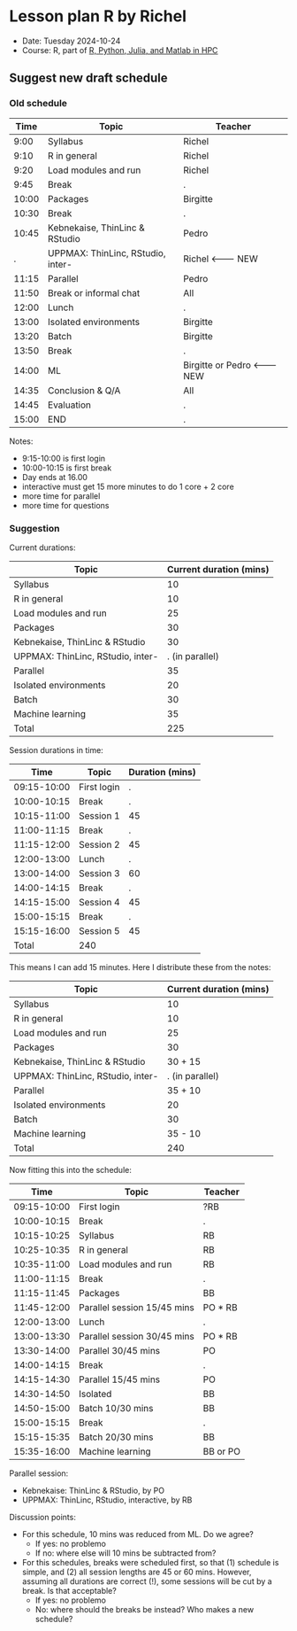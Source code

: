 # Lesson plan R by Richel

- Date: Tuesday 2024-10-24
- Course: R, part of [R, Python, Julia, and Matlab in HPC](https://github.com/UPPMAX/R-python-julia-matlab-HPC/)

## Suggest new draft schedule

### Old schedule

Time     |Topic                            |Teacher
---------|---------------------------------|-------
9:00 |Syllabus                         |Richel
9:10 |R in general                     |Richel
9:20 |Load modules and run             |Richel
9:45 |Break                            |.
10:00|Packages                         |Birgitte
10:30|Break                            |.
10:45|Kebnekaise, ThinLinc & RStudio   |Pedro
.        |UPPMAX: ThinLinc, RStudio, inter-|Richel <--- NEW
11:15|Parallel                         |Pedro
11:50|Break or informal chat           |All
12:00|Lunch                            |.
13:00|Isolated environments            |Birgitte
13:20|Batch                            |Birgitte
13:50|Break                            |.
14:00|ML                               |Birgitte or Pedro <--- NEW
14:35|Conclusion & Q/A                 |All
14:45|Evaluation                       |.
15:00|END                              |.

Notes:

- 9:15-10:00 is first login
- 10:00-10:15 is first break
- Day ends at 16.00
- interactive must get 15 more minutes to do 1 core + 2 core
- more time for parallel
- more time for questions

### Suggestion

Current durations:

Topic                            |Current duration (mins)
---------------------------------|---------------
Syllabus                         |10
R in general                     |10
Load modules and run             |25
Packages                         |30
Kebnekaise, ThinLinc & RStudio   |30
UPPMAX: ThinLinc, RStudio, inter-|. (in parallel)
Parallel                         |35
Isolated environments            |20
Batch                            |30
Machine learning                 |35
Total                            |225

Session durations in time:

Time       |Topic                                      |Duration (mins)
-----------|-------------------------------------------|-------
09:15-10:00|First login                                |.
10:00-10:15|Break                                      |.
10:15-11:00|Session 1                                  |45
11:00-11:15|Break                                      |.
11:15-12:00|Session 2                                  |45
12:00-13:00|Lunch                                      |.
13:00-14:00|Session 3                                  |60
14:00-14:15|Break                                      |.
14:15-15:00|Session 4                                  |45
15:00-15:15|Break                                      |.
15:15-16:00|Session 5                                  |45
Total                                                  |240

This means I can add 15 minutes. Here I distribute these from the notes:

Topic                            |Current duration (mins)
---------------------------------|---------------
Syllabus                         |10
R in general                     |10
Load modules and run             |25
Packages                         |30
Kebnekaise, ThinLinc & RStudio   |30 + 15
UPPMAX: ThinLinc, RStudio, inter-|. (in parallel)
Parallel                         |35 + 10
Isolated environments            |20
Batch                            |30
Machine learning                 |35 - 10
Total                            |240

Now fitting this into the schedule:

Time       |Topic                          |Teacher
-----------|-------------------------------|-------
09:15-10:00|First login                    |?RB
10:00-10:15|Break                          |.
10:15-10:25|Syllabus                       |RB
10:25-10:35|R in general                   |RB
10:35-11:00|Load modules and run           |RB
11:00-11:15|Break                          |.
11:15-11:45|Packages                       |BB
11:45-12:00|Parallel session 15/45 mins    |PO * RB
12:00-13:00|Lunch                          |.
13:00-13:30|Parallel session 30/45 mins    |PO * RB
13:30-14:00|Parallel 30/45 mins            |PO
14:00-14:15|Break                          |.
14:15-14:30|Parallel 15/45 mins            |PO
14:30-14:50|Isolated                       |BB
14:50-15:00|Batch 10/30 mins               |BB
15:00-15:15|Break                          |.
15:15-15:35|Batch 20/30 mins               |BB
15:35-16:00|Machine learning               |BB or PO

Parallel session:
 - Kebnekaise: ThinLinc & RStudio, by PO
 - UPPMAX: ThinLinc, RStudio, interactive, by RB

Discussion points:

- For this schedule, 10 mins was reduced from ML. Do we agree?
  - If yes: no problemo
  - If no: where else will 10 mins be subtracted from? 
- For this schedules, breaks were scheduled first, so that
  (1) schedule is simple, and (2) all session lengths are 45 or 60 mins.
  However, assuming all durations are correct (!), some sessions will be
  cut by a break. Is that acceptable?
  - If yes: no problemo
  - No: where should the breaks be instead? Who makes a new schedule?




